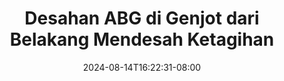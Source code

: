 --- 
title: "Desahan ABG di Genjot dari Belakang Mendesah Ketagihan"
description: "streaming bokep Desahan ABG di Genjot dari Belakang Mendesah Ketagihan ig   new"
date: 2024-08-14T16:22:31-08:00
file_code: "gjjzgcoknx1n"
draft: false
cover: "tt28pc508egnzi7k.jpg"
tags: ["Desahan", "ABG", "Genjot", "dari", "Belakang", "Mendesah", "Ketagihan", "bokep-indo", "bokep-viral", "bokep-ig"]
length: 134
fld_id: "1392230"
foldername: "abgcantik"
categories: ["abgcantik"]
views: 516
---